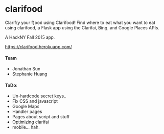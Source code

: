 # clarifood
Clarif(y your f)ood using Clarifood! Find where to eat what you want to eat using clarifood, a Flask app using the Clarifai, Bing, and Google Places APIs.

A HackNY Fall 2015 app.


https://clarifood.herokuapp.com/



#### Team
 - Jonathan Sun
 - Stephanie Huang

 

#### ToDo:
 - Un-hardcode secret keys..
 - Fix CSS and javascript
 - Google Maps
 - Handler pages
 - Pages about script and stuff
 - Optimizing clarifai
 - mobile... hah.
